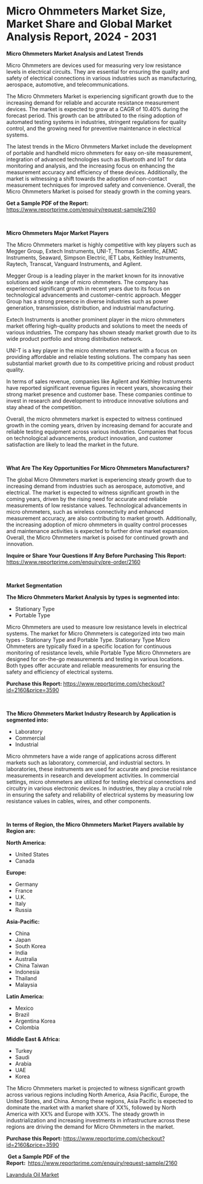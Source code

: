 <p><h1>Micro Ohmmeters Market Size, Market Share and Global Market Analysis Report, 2024 - 2031</h1></p><p><strong>Micro Ohmmeters Market Analysis and Latest Trends</strong></p>
<p><p>Micro Ohmmeters are devices used for measuring very low resistance levels in electrical circuits. They are essential for ensuring the quality and safety of electrical connections in various industries such as manufacturing, aerospace, automotive, and telecommunications.</p><p>The Micro Ohmmeters Market is experiencing significant growth due to the increasing demand for reliable and accurate resistance measurement devices. The market is expected to grow at a CAGR of 10.40% during the forecast period. This growth can be attributed to the rising adoption of automated testing systems in industries, stringent regulations for quality control, and the growing need for preventive maintenance in electrical systems.</p><p>The latest trends in the Micro Ohmmeters Market include the development of portable and handheld micro ohmmeters for easy on-site measurement, integration of advanced technologies such as Bluetooth and IoT for data monitoring and analysis, and the increasing focus on enhancing the measurement accuracy and efficiency of these devices. Additionally, the market is witnessing a shift towards the adoption of non-contact measurement techniques for improved safety and convenience. Overall, the Micro Ohmmeters Market is poised for steady growth in the coming years.</p></p>
<p><strong>Get a Sample PDF of the Report:&nbsp;</strong> <a href="https://www.reportprime.com/enquiry/request-sample/2160">https://www.reportprime.com/enquiry/request-sample/2160</a></p>
<p>&nbsp;</p>
<p><strong>Micro Ohmmeters Major Market Players</strong></p>
<p><p>The Micro Ohmmeters market is highly competitive with key players such as Megger Group, Extech Instruments, UNI-T, Thomas Scientific, AEMC Instruments, Seaward, Simpson Electric, IET Labs, Keithley Instruments, Raytech, Transcat, Vanguard Instruments, and Agilent.</p><p>Megger Group is a leading player in the market known for its innovative solutions and wide range of micro ohmmeters. The company has experienced significant growth in recent years due to its focus on technological advancements and customer-centric approach. Megger Group has a strong presence in diverse industries such as power generation, transmission, distribution, and industrial manufacturing.</p><p>Extech Instruments is another prominent player in the micro ohmmeters market offering high-quality products and solutions to meet the needs of various industries. The company has shown steady market growth due to its wide product portfolio and strong distribution network.</p><p>UNI-T is a key player in the micro ohmmeters market with a focus on providing affordable and reliable testing solutions. The company has seen substantial market growth due to its competitive pricing and robust product quality.</p><p>In terms of sales revenue, companies like Agilent and Keithley Instruments have reported significant revenue figures in recent years, showcasing their strong market presence and customer base. These companies continue to invest in research and development to introduce innovative solutions and stay ahead of the competition.</p><p>Overall, the micro ohmmeters market is expected to witness continued growth in the coming years, driven by increasing demand for accurate and reliable testing equipment across various industries. Companies that focus on technological advancements, product innovation, and customer satisfaction are likely to lead the market in the future.</p></p>
<p>&nbsp;</p>
<p><strong>What Are The Key Opportunities For Micro Ohmmeters Manufacturers?</strong></p>
<p><p>The global Micro Ohmmeters market is experiencing steady growth due to increasing demand from industries such as aerospace, automotive, and electrical. The market is expected to witness significant growth in the coming years, driven by the rising need for accurate and reliable measurements of low resistance values. Technological advancements in micro ohmmeters, such as wireless connectivity and enhanced measurement accuracy, are also contributing to market growth. Additionally, the increasing adoption of micro ohmmeters in quality control processes and maintenance activities is expected to further drive market expansion. Overall, the Micro Ohmmeters market is poised for continued growth and innovation.</p></p>
<p><strong>Inquire or Share Your Questions If Any Before Purchasing This Report:</strong> <a href="https://www.reportprime.com/enquiry/pre-order/2160">https://www.reportprime.com/enquiry/pre-order/2160</a></p>
<p>&nbsp;</p>
<p><strong>Market Segmentation</strong></p>
<p><strong>The Micro Ohmmeters Market Analysis by types is segmented into:</strong></p>
<p><ul><li>Stationary Type</li><li>Portable Type</li></ul></p>
<p><p>Micro Ohmmeters are used to measure low resistance levels in electrical systems. The market for Micro Ohmmeters is categorized into two main types - Stationary Type and Portable Type. Stationary Type Micro Ohmmeters are typically fixed in a specific location for continuous monitoring of resistance levels, while Portable Type Micro Ohmmeters are designed for on-the-go measurements and testing in various locations. Both types offer accurate and reliable measurements for ensuring the safety and efficiency of electrical systems.</p></p>
<p><strong>Purchase this Report:&nbsp;</strong><a href="https://www.reportprime.com/checkout?id=2160&price=3590">https://www.reportprime.com/checkout?id=2160&price=3590</a></p>
<p>&nbsp;</p>
<p><strong>The Micro Ohmmeters Market Industry Research by Application is segmented into:</strong></p>
<p><ul><li>Laboratory</li><li>Commercial</li><li>Industrial</li></ul></p>
<p><p>Micro ohmmeters have a wide range of applications across different markets such as laboratory, commercial, and industrial sectors. In laboratories, these instruments are used for accurate and precise resistance measurements in research and development activities. In commercial settings, micro ohmmeters are utilized for testing electrical connections and circuitry in various electronic devices. In industries, they play a crucial role in ensuring the safety and reliability of electrical systems by measuring low resistance values in cables, wires, and other components.</p></p>
<p>&nbsp;</p>
<p><strong>In terms of Region, the Micro Ohmmeters Market Players available by Region are:</strong></p>
<p>
    <p> <strong> North America: </strong>
        <ul>
            <li>United States</li>
            <li>Canada</li>
        </ul>
        </p> 
    <p> <strong> Europe: </strong>
        <ul>
            <li>Germany</li>
            <li>France</li>
            <li>U.K.</li>
            <li>Italy</li>
            <li>Russia</li>
        </ul>
        </p> 
    <p> <strong> Asia-Pacific: </strong>
        <ul>
            <li>China</li>
            <li>Japan</li>
            <li>South Korea</li>
            <li>India</li>
            <li>Australia</li>
            <li>China Taiwan</li>
            <li>Indonesia</li>
            <li>Thailand</li>
            <li>Malaysia</li>
        </ul>
        </p> 
    <p> <strong> Latin America: </strong>
        <ul>
            <li>Mexico</li>
            <li>Brazil</li>
            <li>Argentina Korea</li>
            <li>Colombia</li>
        </ul>
        </p> 
    <p> <strong> Middle East & Africa: </strong>
        <ul>
            <li>Turkey</li>
            <li>Saudi</li>
            <li>Arabia</li>
            <li>UAE</li>
            <li>Korea</li>
        </ul>
    </p>
    </p>
<p><p>The Micro Ohmmeters market is projected to witness significant growth across various regions including North America, Asia Pacific, Europe, the United States, and China. Among these regions, Asia Pacific is expected to dominate the market with a market share of XX%, followed by North America with XX% and Europe with XX%. The steady growth in industrialization and increasing investments in infrastructure across these regions are driving the demand for Micro Ohmmeters in the market.</p></p>
<p><strong>Purchase this Report: </strong><a href="https://www.reportprime.com/checkout?id=2160&price=3590">https://www.reportprime.com/checkout?id=2160&price=3590</a></p>
<p>&nbsp;<strong>Get a Sample PDF of the Report:&nbsp;&nbsp;</strong><a href="https://www.reportprime.com/enquiry/request-sample/2160">https://www.reportprime.com/enquiry/request-sample/2160</a></p>
<p><strong></strong></p>
<p><p><a href="https://meowing-lemming-dd3.notion.site/Lavandula-Oil-Market-Offers-Provide-Insightful-Data-for-the-Time-Period-from-2024-to-2031-and-also-P-f5b20acd2c524a27ad72c4bfa1677b66">Lavandula Oil Market</a></p></p>